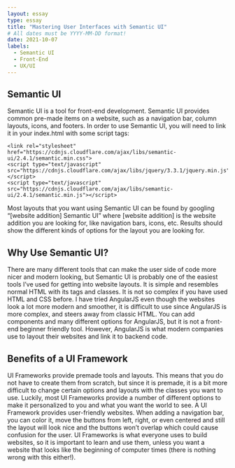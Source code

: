 ```yaml
---
layout: essay
type: essay
title: "Mastering User Interfaces with Semantic UI"
# All dates must be YYYY-MM-DD format!
date: 2021-10-07
labels:
  - Semantic UI
  - Front-End
  - UX/UI
---
```

## Semantic UI
Semantic UI is a tool for front-end development. Semantic UI provides common pre-made items on a website, such as
a navigation bar, column layouts, icons, and footers. In order to use Semantic UI, you will need to link it in your
index.html with some script tags: 

```
<link rel="stylesheet" href="https://cdnjs.cloudflare.com/ajax/libs/semantic-ui/2.4.1/semantic.min.css">
<script type="text/javascript" src="https://cdnjs.cloudflare.com/ajax/libs/jquery/3.3.1/jquery.min.js"></script>
<script type="text/javascript" src="https://cdnjs.cloudflare.com/ajax/libs/semantic-ui/2.4.1/semantic.min.js"></script>
```

Most layouts that you want using Semantic UI can be found by googling “[website addition] Semantic UI” where 
[website addition] is the website addition you are looking for, like navigation bars, icons, etc. Results should
show the different kinds of options for the layout you are looking for.

## Why Use Semantic UI?
There are many different tools that can make the user side of code more nicer and modern looking, but Semantic UI is
probably one of the easiest tools I’ve used for getting into website layouts. It is simple and resembles normal HTML
with its tags and classes. It is not so complex if you have used HTML and CSS before. I have tried AngularJS even
though the websites look a lot more modern and smoother, it is difficult to use since AngularJS is more complex,
and steers away from classic HTML. You can add components and many different options for AngularJS, but it is not a
front-end beginner friendly tool. However, AngularJS is what modern companies use to layout their websites and link
it to backend code.

## Benefits of a UI Framework
UI Frameworks provide premade tools and layouts. This means that you do not have to create them from scratch, but
since it is premade, it is a bit more difficult to change certain options and layouts with the classes you want to
use. Luckily, most UI Frameworks provide a number of different options to make it personalized to you and what you
want the world to see. A UI Framework provides user-friendly websites. When adding a navigation bar, you can color
it, move the buttons from left, right, or even centered and still the layout will look nice and the buttons won’t
overlap which could cause confusion for the user. UI Frameworks is what everyone uses to build websites, so it is
important to learn and use them, unless you want a website that looks like the beginning of computer times (there
is nothing wrong with this either!).
